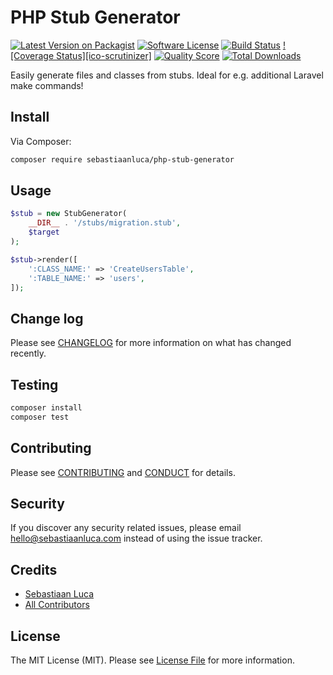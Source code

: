 # PHP Stub Generator

[![Latest Version on Packagist][ico-version]][link-packagist]
[![Software License][ico-license]](LICENSE.md)
[![Build Status][ico-travis]][link-travis]
[![Coverage Status][ico-scrutinizer]][link-scrutinizer]
[![Quality Score][ico-code-quality]][link-code-quality]
[![Total Downloads][ico-downloads]][link-downloads]

Easily generate files and classes from stubs. Ideal for e.g. additional Laravel make commands!

## Install

Via Composer:

``` bash
composer require sebastiaanluca/php-stub-generator
```

## Usage

``` php
$stub = new StubGenerator(
    __DIR__ . '/stubs/migration.stub',
    $target
);

$stub->render([
    ':CLASS_NAME:' => 'CreateUsersTable',
    ':TABLE_NAME:' => 'users',
]);
```

## Change log

Please see [CHANGELOG](CHANGELOG.md) for more information on what has changed recently.

## Testing

``` bash
composer install
composer test
```

## Contributing

Please see [CONTRIBUTING](CONTRIBUTING.md) and [CONDUCT](CONDUCT.md) for details.

## Security

If you discover any security related issues, please email hello@sebastiaanluca.com instead of using the issue tracker.

## Credits

- [Sebastiaan Luca][link-author]
- [All Contributors][link-contributors]

## License

The MIT License (MIT). Please see [License File](LICENSE.md) for more information.

[ico-version]: https://img.shields.io/packagist/v/sebastiaanluca/php-stub-generator.svg?style=flat-square
[ico-license]: https://img.shields.io/badge/license-MIT-brightgreen.svg?style=flat-square
[ico-travis]: https://img.shields.io/travis/sebastiaanluca/php-stub-generator/develop.svg?style=flat-square
[ico-code-quality]: https://img.shields.io/scrutinizer/g/sebastiaanluca/php-stub-generator.svg?style=flat-square
[ico-downloads]: https://img.shields.io/packagist/dt/sebastiaanluca/php-stub-generator.svg?style=flat-square

[link-packagist]: https://packagist.org/packages/sebastiaanluca/php-stub-generator
[link-travis]: https://travis-ci.org/sebastiaanluca/php-stub-generator
[link-scrutinizer]: https://scrutinizer-ci.com/g/sebastiaanluca/php-stub-generator/code-structure
[link-code-quality]: https://scrutinizer-ci.com/g/sebastiaanluca/php-stub-generator
[link-downloads]: https://packagist.org/packages/sebastiaanluca/php-stub-generator
[link-author]: https://github.com/sebastiaanluca
[link-contributors]: ../../contributors
